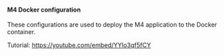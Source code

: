 #### M4 Docker configuration

These configurations are used to deploy the M4 application to the Docker container.

Tutorial: https://youtube.com/embed/YYlo3qf5fCY
